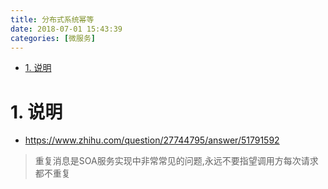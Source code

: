 ```yaml
---
title: 分布式系统幂等
date: 2018-07-01 15:43:39
categories: [微服务]
---
```



<!-- TOC -->

- [1. 说明](#1-说明)

<!-- /TOC -->

<a id="markdown-1-说明" name="1-说明"></a>
# 1. 说明

* https://www.zhihu.com/question/27744795/answer/51791592

> 重复消息是SOA服务实现中非常常见的问题,永远不要指望调用方每次请求都不重复